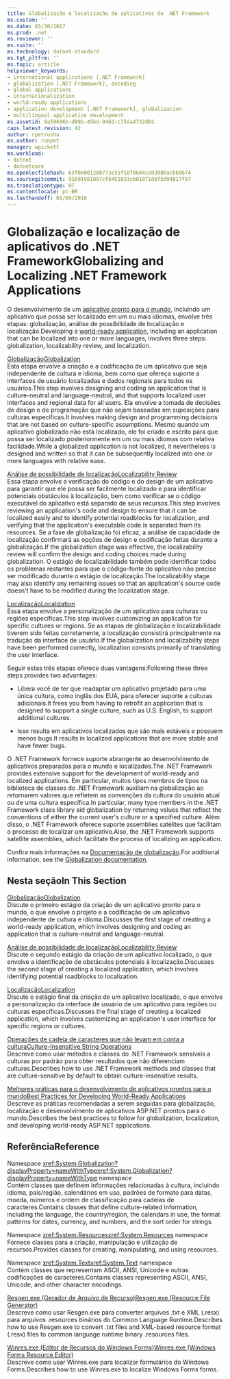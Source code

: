 ```yaml
---
title: Globalização e localização de aplicativos do .NET Framework
ms.custom: ''
ms.date: 03/30/2017
ms.prod: .net
ms.reviewer: ''
ms.suite: ''
ms.technology: dotnet-standard
ms.tgt_pltfrm: ''
ms.topic: article
helpviewer_keywords:
- international applications [.NET Framework]
- globalization [.NET Framework], encoding
- global applications
- internationalization
- world-ready applications
- application development [.NET Framework], globalization
- multilingual application development
ms.assetid: 9a59696b-d89b-45bd-946d-c75da4732d02
caps.latest.revision: 42
author: rpetrusha
ms.author: ronpet
manager: wpickett
ms.workload:
- dotnet
- dotnetcore
ms.openlocfilehash: 63f0e001280773c55f18f0604ca93986acbb9674
ms.sourcegitcommit: 91691981897cf8451033cb01071d8f5d94017f97
ms.translationtype: HT
ms.contentlocale: pt-BR
ms.lasthandoff: 01/09/2018
---
```

# <a name="globalizing-and-localizing-net-framework-applications"></a><span data-ttu-id="fc0a6-102">Globalização e localização de aplicativos do .NET Framework</span><span class="sxs-lookup"><span data-stu-id="fc0a6-102">Globalizing and Localizing .NET Framework Applications</span></span>
<span data-ttu-id="fc0a6-103">O desenvolvimento de um [aplicativo pronto para o mundo](http://msdn.microsoft.com/goglobal/bb978433.aspx), incluindo um aplicativo que possa ser localizado em um ou mais idiomas, envolve três etapas: globalização, análise de possibilidade de localização e localização.</span><span class="sxs-lookup"><span data-stu-id="fc0a6-103">Developing a [world-ready application](http://msdn.microsoft.com/goglobal/bb978433.aspx), including an application that can be localized into one or more languages, involves three steps: globalization, localizability review, and localization.</span></span>  
  
 [<span data-ttu-id="fc0a6-104">Globalização</span><span class="sxs-lookup"><span data-stu-id="fc0a6-104">Globalization</span></span>](../../../docs/standard/globalization-localization/globalization.md)  
 <span data-ttu-id="fc0a6-105">Esta etapa envolve a criação e a codificação de um aplicativo que seja independente de cultura e idioma, bem como que ofereça suporte a interfaces de usuário localizadas e dados regionais para todos os usuários.</span><span class="sxs-lookup"><span data-stu-id="fc0a6-105">This step involves designing and coding an application that is culture-neutral and language-neutral, and that supports localized user interfaces and regional data for all users.</span></span> <span data-ttu-id="fc0a6-106">Ela envolve a tomada de decisões de design e de programação que não sejam baseadas em suposições para culturas específicas.</span><span class="sxs-lookup"><span data-stu-id="fc0a6-106">It involves making design and programming decisions that are not based on culture-specific assumptions.</span></span> <span data-ttu-id="fc0a6-107">Mesmo quando um aplicativo globalizado não está localizado, ele foi criado e escrito para que possa ser localizado posteriormente em um ou mais idiomas com relativa facilidade.</span><span class="sxs-lookup"><span data-stu-id="fc0a6-107">While a globalized application is not localized, it nevertheless is designed and written so that it can be subsequently localized into one or more languages with relative ease.</span></span>  
  
 [<span data-ttu-id="fc0a6-108">Análise de possibilidade de localização</span><span class="sxs-lookup"><span data-stu-id="fc0a6-108">Localizability Review</span></span>](../../../docs/standard/globalization-localization/localizability-review.md)  
 <span data-ttu-id="fc0a6-109">Essa etapa envolve a verificação do código e do design de um aplicativo para garantir que ele possa ser facilmente localizado e para identificar potenciais obstáculos à localização, bem como verificar se o código executável do aplicativo está separado de seus recursos.</span><span class="sxs-lookup"><span data-stu-id="fc0a6-109">This step involves reviewing an application's code and design to ensure that it can be localized easily and to identify potential roadblocks for localization, and verifying that the application's executable code is separated from its resources.</span></span> <span data-ttu-id="fc0a6-110">Se a fase de globalização foi eficaz, a análise de capacidade de localização confirmará as opções de design e codificação feitas durante a globalização.</span><span class="sxs-lookup"><span data-stu-id="fc0a6-110">If the globalization stage was effective, the localizability review will confirm the design and coding choices made during globalization.</span></span> <span data-ttu-id="fc0a6-111">O estágio de localizabilidade também pode identificar todos os problemas restantes para que o código-fonte do aplicativo não precise ser modificado durante o estágio de localização.</span><span class="sxs-lookup"><span data-stu-id="fc0a6-111">The localizability stage may also identify any remaining issues so that an application's source code doesn't have to be modified during the localization stage.</span></span>  
  
 [<span data-ttu-id="fc0a6-112">Localização</span><span class="sxs-lookup"><span data-stu-id="fc0a6-112">Localization</span></span>](../../../docs/standard/globalization-localization/localization.md)  
 <span data-ttu-id="fc0a6-113">Essa etapa envolve a personalização de um aplicativo para culturas ou regiões específicas.</span><span class="sxs-lookup"><span data-stu-id="fc0a6-113">This step involves customizing an application for specific cultures or regions.</span></span> <span data-ttu-id="fc0a6-114">Se as etapas de globalização e localizabilidade tiverem sido feitas corretamente, a localização consistirá principalmente na tradução da interface de usuário.</span><span class="sxs-lookup"><span data-stu-id="fc0a6-114">If the globalization and localizability steps have been performed correctly, localization consists primarily of translating the user interface.</span></span>  
  
 <span data-ttu-id="fc0a6-115">Seguir estas três etapas oferece duas vantagens:</span><span class="sxs-lookup"><span data-stu-id="fc0a6-115">Following these three steps provides two advantages:</span></span>  
  
-   <span data-ttu-id="fc0a6-116">Libera você de ter que readaptar um aplicativo projetado para uma única cultura, como inglês dos EUA, para oferecer suporte a culturas adicionais.</span><span class="sxs-lookup"><span data-stu-id="fc0a6-116">It frees you from having to retrofit an application that is designed to support a single culture, such as U.S. English, to support additional cultures.</span></span>  
  
-   <span data-ttu-id="fc0a6-117">Isso resulta em aplicativos localizados que são mais estáveis e possuem menos bugs.</span><span class="sxs-lookup"><span data-stu-id="fc0a6-117">It results in localized applications that are more stable and have fewer bugs.</span></span>  
  
 <span data-ttu-id="fc0a6-118">O .NET Framework fornece suporte abrangente ao desenvolvimento de aplicativos preparados para o mundo e localizados.</span><span class="sxs-lookup"><span data-stu-id="fc0a6-118">The .NET Framework provides extensive support for the development of world-ready and localized applications.</span></span> <span data-ttu-id="fc0a6-119">Em particular, muitos tipos membros de tipos na biblioteca de classes do .NET Framework auxiliam na globalização ao retornarem valores que refletem as convenções da cultura do usuário atual ou de uma cultura específica.</span><span class="sxs-lookup"><span data-stu-id="fc0a6-119">In particular, many type members in the .NET Framework class library aid globalization by returning values that reflect the conventions of either the current user's culture or a specified culture.</span></span> <span data-ttu-id="fc0a6-120">Além disso, o .NET Framework oferece suporte assemblies satélites que facilitam o processo de localizar um aplicativo.</span><span class="sxs-lookup"><span data-stu-id="fc0a6-120">Also, the .NET Framework supports satellite assemblies, which facilitate the process of localizing an application.</span></span>  
  
 <span data-ttu-id="fc0a6-121">Confira mais informações na [Documentação de globalização](/globalization/).</span><span class="sxs-lookup"><span data-stu-id="fc0a6-121">For additional information, see the [Globalization documentation](/globalization/).</span></span>  
  
## <a name="in-this-section"></a><span data-ttu-id="fc0a6-122">Nesta seção</span><span class="sxs-lookup"><span data-stu-id="fc0a6-122">In This Section</span></span>  
 [<span data-ttu-id="fc0a6-123">Globalização</span><span class="sxs-lookup"><span data-stu-id="fc0a6-123">Globalization</span></span>](../../../docs/standard/globalization-localization/globalization.md)  
 <span data-ttu-id="fc0a6-124">Discute o primeiro estágio da criação de um aplicativo pronto para o mundo, o que envolve o projeto e a codificação de um aplicativo independente de cultura e idioma.</span><span class="sxs-lookup"><span data-stu-id="fc0a6-124">Discusses the first stage of creating a world-ready application, which involves designing and coding an application that is culture-neutral and language-neutral.</span></span>  
  
 [<span data-ttu-id="fc0a6-125">Análise de possibilidade de localização</span><span class="sxs-lookup"><span data-stu-id="fc0a6-125">Localizability Review</span></span>](../../../docs/standard/globalization-localization/localizability-review.md)  
 <span data-ttu-id="fc0a6-126">Discute o segundo estágio da criação de um aplicativo localizado, o que envolve a identificação de obstáculos potenciais à localização.</span><span class="sxs-lookup"><span data-stu-id="fc0a6-126">Discusses the second stage of creating a localized application, which involves identifying potential roadblocks to localization.</span></span>  
  
 [<span data-ttu-id="fc0a6-127">Localização</span><span class="sxs-lookup"><span data-stu-id="fc0a6-127">Localization</span></span>](../../../docs/standard/globalization-localization/localization.md)  
 <span data-ttu-id="fc0a6-128">Discute o estágio final da criação de um aplicativo localizado, o que envolve a personalização da interface de usuário de um aplicativo para regiões ou culturas específicas.</span><span class="sxs-lookup"><span data-stu-id="fc0a6-128">Discusses the final stage of creating a localized application, which involves customizing an application's user interface for specific regions or cultures.</span></span>  
  
 [<span data-ttu-id="fc0a6-129">Operações de cadeia de caracteres que não levam em conta a cultura</span><span class="sxs-lookup"><span data-stu-id="fc0a6-129">Culture-Insensitive String Operations</span></span>](../../../docs/standard/globalization-localization/culture-insensitive-string-operations.md)  
 <span data-ttu-id="fc0a6-130">Descreve como usar métodos e classes do .NET Framework sensíveis a culturas por padrão para obter resultados que não diferenciam culturas.</span><span class="sxs-lookup"><span data-stu-id="fc0a6-130">Describes how to use .NET Framework methods and classes that are culture-sensitive by default to obtain culture-insensitive results.</span></span>  
  
 [<span data-ttu-id="fc0a6-131">Melhores práticas para o desenvolvimento de aplicativos prontos para o mundo</span><span class="sxs-lookup"><span data-stu-id="fc0a6-131">Best Practices for Developing World-Ready Applications</span></span>](../../../docs/standard/globalization-localization/best-practices-for-developing-world-ready-apps.md)  
 <span data-ttu-id="fc0a6-132">Descreve as práticas recomendadas a serem seguidas para globalização, localização e desenvolvimento de aplicativos ASP.NET prontos para o mundo.</span><span class="sxs-lookup"><span data-stu-id="fc0a6-132">Describes the best practices to follow for globalization, localization, and developing world-ready ASP.NET applications.</span></span>  
  
## <a name="reference"></a><span data-ttu-id="fc0a6-133">Referência</span><span class="sxs-lookup"><span data-stu-id="fc0a6-133">Reference</span></span>  
 <span data-ttu-id="fc0a6-134">Namespace <xref:System.Globalization?displayProperty=nameWithType></span><span class="sxs-lookup"><span data-stu-id="fc0a6-134"><xref:System.Globalization?displayProperty=nameWithType> namespace</span></span>  
 <span data-ttu-id="fc0a6-135">Contém classes que definem informações relacionadas à cultura, incluindo idioma, país/região, calendários em uso, padrões de formato para datas, moeda, números e ordem de classificação para cadeias de caracteres.</span><span class="sxs-lookup"><span data-stu-id="fc0a6-135">Contains classes that define culture-related information, including the language, the country/region, the calendars in use, the format patterns for dates, currency, and numbers, and the sort order for strings.</span></span>  
  
 <span data-ttu-id="fc0a6-136">Namespace <xref:System.Resources></span><span class="sxs-lookup"><span data-stu-id="fc0a6-136"><xref:System.Resources> namespace</span></span>  
 <span data-ttu-id="fc0a6-137">Fornece classes para a criação, manipulação e utilização de recursos.</span><span class="sxs-lookup"><span data-stu-id="fc0a6-137">Provides classes for creating, manipulating, and using resources.</span></span>  
  
 <span data-ttu-id="fc0a6-138">Namespace <xref:System.Text></span><span class="sxs-lookup"><span data-stu-id="fc0a6-138"><xref:System.Text> namespace</span></span>  
 <span data-ttu-id="fc0a6-139">Contém classes que representam ASCII, ANSI, Unicode e outras codificações de caracteres.</span><span class="sxs-lookup"><span data-stu-id="fc0a6-139">Contains classes representing ASCII, ANSI, Unicode, and other character encodings.</span></span>  
  
 [<span data-ttu-id="fc0a6-140">Resgen.exe (Gerador de Arquivo de Recurso)</span><span class="sxs-lookup"><span data-stu-id="fc0a6-140">Resgen.exe (Resource File Generator)</span></span>](../../../docs/framework/tools/resgen-exe-resource-file-generator.md)  
 <span data-ttu-id="fc0a6-141">Descreve como usar Resgen.exe para converter arquivos .txt e XML (.resx) para arquivos .resources binários do Common Language Runtime.</span><span class="sxs-lookup"><span data-stu-id="fc0a6-141">Describes how to use Resgen.exe to convert .txt files and XML-based resource format (.resx) files to common language runtime binary .resources files.</span></span>  
  
 [<span data-ttu-id="fc0a6-142">Winres.exe (Editor de Recursos do Windows Forms)</span><span class="sxs-lookup"><span data-stu-id="fc0a6-142">Winres.exe (Windows Forms Resource Editor)</span></span>](../../../docs/framework/tools/winres-exe-windows-forms-resource-editor.md)  
 <span data-ttu-id="fc0a6-143">Descreve como usar Winres.exe para localizar formulários do Windows Forms.</span><span class="sxs-lookup"><span data-stu-id="fc0a6-143">Describes how to use Winres.exe to localize Windows Forms forms.</span></span>
